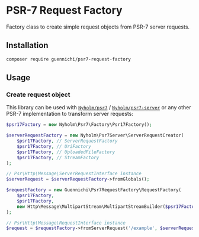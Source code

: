 # PSR-7 Request Factory

Factory class to create simple request objects from PSR-7 server requests.

## Installation

```bash
composer require guennichi/psr7-request-factory
```

## Usage

### Create request object

This library can be used with [`Nyholm/psr7`](https://github.com/Nyholm/psr7) / [`Nyholm/psr7-server`](https://github.com/Nyholm/psr7-server)
or any other PSR-7 implementation to transform server requests:

```php
$psr17Factory = new Nyholm\Psr7\Factory\Psr17Factory();

$serverRequestFactory = new Nyholm\Psr7Server\ServerRequestCreator(
    $psr17Factory, // ServerRequestFactory
    $psr17Factory, // UriFactory
    $psr17Factory, // UploadedFileFactory
    $psr17Factory, // StreamFactory
);

// Psr\Http\Message\ServerRequestInterface instance
$serverRequest = $serverRequestFactory->fromGlobals();

$requestFactory = new Guennichi\Psr7RequestFactory\RequestFactory(
    $psr17Factory,
    $psr17Factory,
    new Http\Message\MultipartStream\MultipartStreamBuilder($psr17Factory),
);

// Psr\Http\Message\RequestInterface instance
$request = $requestFactory->fromServerRequest('/example', $serverRequest);
```
